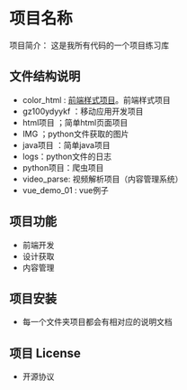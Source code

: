 # 项目名称

项目简介：
这是我所有代码的一个项目练习库

## 文件结构说明

- color_html : [前端样式项目](./html项目/Test_Html_Code/"前端样式项目")。前端样式项目
- gz100ydyykf ：移动应用开发项目
- html项目 ；简单html页面项目
- IMG ；python文件获取的图片
- java项目 ：简单java项目
- logs：python文件的日志
- python项目：爬虫项目
- video_parse: 视频解析项目（内容管理系统）
- vue_demo_01 : vue例子

## 项目功能

- 前端开发
- 设计获取
- 内容管理


## 项目安装

- 每一个文件夹项目都会有相对应的说明文档


## 项目 License

- 开源协议

